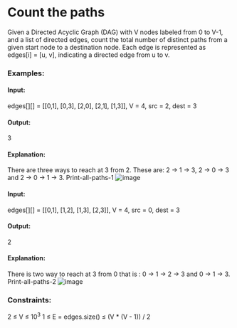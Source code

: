 # Count the paths
Given a Directed Acyclic Graph (DAG) with V nodes labeled from 0 to V-1, and a list of directed edges, count the total number of distinct paths from a given start node to a destination node. Each edge is represented as edges[i] = [u, v], indicating a directed edge from u to v.

### Examples:
#### Input: 
edges[][] = [[0,1], [0,3], [2,0], [2,1], [1,3]], V = 4, src = 2, dest = 3
#### Output:
3
#### Explanation:
There are three ways to reach at 3 from 2. These are: 2 -> 1 -> 3, 2 -> 0 -> 3 and 2 -> 0 -> 1 -> 3.
Print-all-paths-1
![image](https://github.com/user-attachments/assets/39c593e2-8e23-42e1-8ca4-1b7168ef335d)

#### Input: 
edges[][] = [[0,1], [1,2], [1,3], [2,3]], V = 4, src = 0, dest = 3
#### Output: 
2
#### Explanation: 
There is two way to reach at 3 from 0 that is : 0 -> 1 -> 2 -> 3 and 0 -> 1 -> 3.
Print-all-paths-2
![image](https://github.com/user-attachments/assets/565a6514-1633-4043-afdb-8ae073d2fd14)

### Constraints:
2  ≤  V  ≤  $`10^3`$
1  ≤   E = edges.size()  ≤  (V * (V - 1)) / 2

